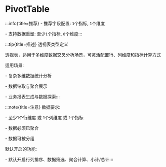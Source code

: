 # PivotTable

:::info{title=推荐}
\- 推荐字段配置: `1`个指标, `1`个维度

\- 支持数据重塑: 至少`1`个指标, `0`个维度:::


 

:::tip{title=描述}
透视表类型定义



透视表，适用于多维度数据交叉分析场景，可灵活配置行、列维度和指标计算方式

适用场景:

\- 复杂多维数据统计分析

\- 数据钻取与聚合展示

\- 业务报表生成与数据探索:::


 

:::note{title=注意}
数据要求:

\- 至少1个行维度 或 1个列维度 或 1个指标

\- 数据必须已聚合

\- 数据可被分组

默认开启的功能:

\- 默认开启行列排序、数据筛选、聚合计算、小计/总计:::


 

